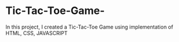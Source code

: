 # Tic-Tac-Toe-Game-
In this project, I created a Tic-Tac-Toe Game using implementation of HTML, CSS, JAVASCRIPT
